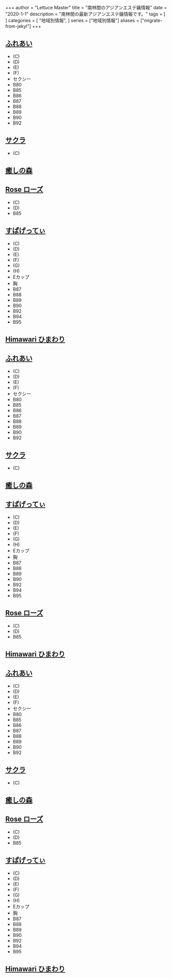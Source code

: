 +++
author = "Lettuce Master"
title = "南林間のアジアンエステ嬢情報"
date = "2020-1-1"
description = "南林間の最新アジアンエステ嬢情報です。"
tags = [
]
categories = [
    "地域別情報",
]
series = ["地域別情報"]
aliases = ["migrate-from-jekyl"]
+++

## [ふれあい](http://a-relax.info/)
- (C)
- (D)
- (E)
- (F)
- セクシー
- B80
- B85
- B86
- B87
- B88
- B89
- B90
- B92
## [サクラ](http://sakura-relax.work/)
- (C)
## [癒しの森](http://relax-free.info/iyashinomori/)
## [Rose ローズ](https://rose.xyz.mn/)
- (C)
- (D)
- B85
## [すぱげってぃ](https://spaghetti.est.cm/)
- (C)
- (D)
- (E)
- (F)
- (G)
- (H)
- Eカップ
- 胸
- B87
- B88
- B89
- B90
- B92
- B94
- B95
## [Himawari ひまわり](http://esthe-relax.info/)
## [ふれあい](http://a-relax.info/)
- (C)
- (D)
- (E)
- (F)
- セクシー
- B80
- B85
- B86
- B87
- B88
- B89
- B90
- B92
## [サクラ](http://sakura-relax.work/)
- (C)
## [癒しの森](http://relax-free.info/iyashinomori/)
## [すぱげってぃ](https://spaghetti.est.cm/)
- (C)
- (D)
- (E)
- (F)
- (G)
- (H)
- Eカップ
- 胸
- B87
- B88
- B89
- B90
- B92
- B94
- B95
## [Rose ローズ](https://rose.xyz.mn/)
- (C)
- (D)
- B85
## [Himawari ひまわり](http://esthe-relax.info/)
## [ふれあい](http://a-relax.info/)
- (C)
- (D)
- (E)
- (F)
- セクシー
- B80
- B85
- B86
- B87
- B88
- B89
- B90
- B92
## [サクラ](http://sakura-relax.work/)
- (C)
## [癒しの森](http://relax-free.info/iyashinomori/)
## [Rose ローズ](https://rose.xyz.mn/)
- (C)
- (D)
- B85
## [すぱげってぃ](https://spaghetti.est.cm/)
- (C)
- (D)
- (E)
- (F)
- (G)
- (H)
- Eカップ
- 胸
- B87
- B88
- B89
- B90
- B92
- B94
- B95
## [Himawari ひまわり](http://esthe-relax.info/)
